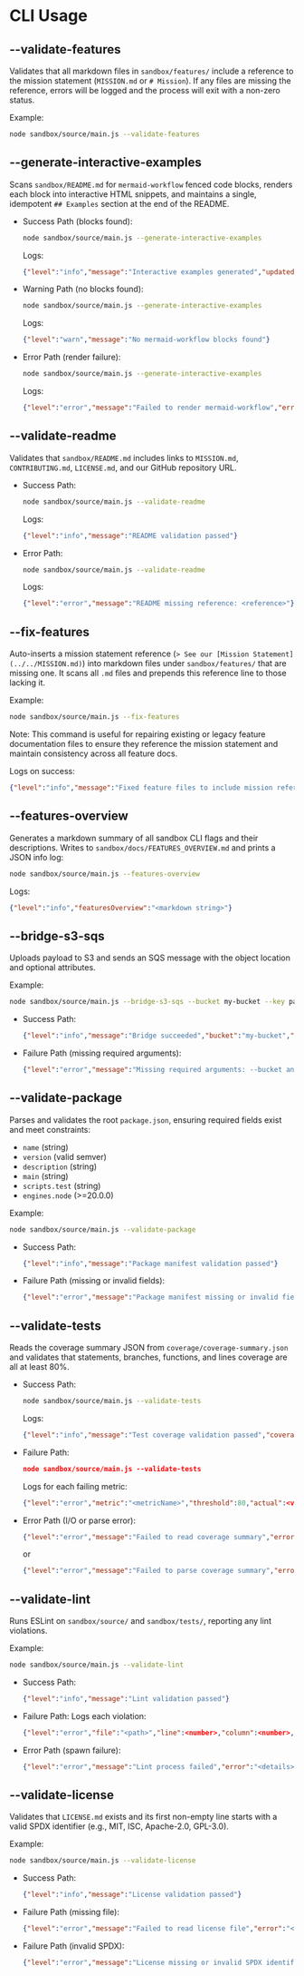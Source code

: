 # CLI Usage

## --validate-features

Validates that all markdown files in `sandbox/features/` include a reference to the mission statement (`MISSION.md` or `# Mission`).
If any files are missing the reference, errors will be logged and the process will exit with a non-zero status.

Example:

```bash
node sandbox/source/main.js --validate-features
```

## --generate-interactive-examples

Scans `sandbox/README.md` for ```mermaid-workflow``` fenced code blocks, renders each block into interactive HTML snippets, and maintains a single, idempotent `## Examples` section at the end of the README.

- Success Path (blocks found):
  ```bash
  node sandbox/source/main.js --generate-interactive-examples
  ```
  Logs:
  ```json
  {"level":"info","message":"Interactive examples generated","updatedBlocks":<number>}
  ```

- Warning Path (no blocks found):
  ```bash
  node sandbox/source/main.js --generate-interactive-examples
  ```
  Logs:
  ```json
  {"level":"warn","message":"No mermaid-workflow blocks found"}
  ```

- Error Path (render failure):
  ```bash
  node sandbox/source/main.js --generate-interactive-examples
  ```
  Logs:
  ```json
  {"level":"error","message":"Failed to render mermaid-workflow","error":"<details>"}
  ```

## --validate-readme

Validates that `sandbox/README.md` includes links to `MISSION.md`, `CONTRIBUTING.md`, `LICENSE.md`, and our GitHub repository URL.

- Success Path:
  ```bash
  node sandbox/source/main.js --validate-readme
  ```
  Logs:
  ```json
  {"level":"info","message":"README validation passed"}
  ```

- Error Path:
  ```bash
  node sandbox/source/main.js --validate-readme
  ```
  Logs:
  ```json
  {"level":"error","message":"README missing reference: <reference>"}
  ```

## --fix-features

Auto-inserts a mission statement reference (`> See our [Mission Statement](../../MISSION.md)`) into markdown files under `sandbox/features/` that are missing one. It scans all `.md` files and prepends this reference line to those lacking it.

Example:

```bash
node sandbox/source/main.js --fix-features
```

Note: This command is useful for repairing existing or legacy feature documentation files to ensure they reference the mission statement and maintain consistency across all feature docs.

Logs on success:
```json
{"level":"info","message":"Fixed feature files to include mission reference","filesModified":["file1.md"]}
```

## --features-overview

Generates a markdown summary of all sandbox CLI flags and their descriptions. Writes to `sandbox/docs/FEATURES_OVERVIEW.md` and prints a JSON info log:

```bash
node sandbox/source/main.js --features-overview
```

Logs:
```json
{"level":"info","featuresOverview":"<markdown string>"}
```

## --bridge-s3-sqs

Uploads payload to S3 and sends an SQS message with the object location and optional attributes.

Example:

```bash
node sandbox/source/main.js --bridge-s3-sqs --bucket my-bucket --key path/to/object.json --payload-file ./data.json --message-attributes '{"foo":"bar"}'
```

- Success Path:
  ```json
  {"level":"info","message":"Bridge succeeded","bucket":"my-bucket","key":"path/to/object.json","messageId":"<id>"}
  ```

- Failure Path (missing required arguments):
  ```json
  {"level":"error","message":"Missing required arguments: --bucket and --key"}
  ```

## --validate-package

Parses and validates the root `package.json`, ensuring required fields exist and meet constraints:

- `name` (string)
- `version` (valid semver)
- `description` (string)
- `main` (string)
- `scripts.test` (string)
- `engines.node` (>=20.0.0)

Example:

```bash
node sandbox/source/main.js --validate-package
```

- Success Path:
  ```json
  {"level":"info","message":"Package manifest validation passed"}
  ```

- Failure Path (missing or invalid fields):
  ```json
  {"level":"error","message":"Package manifest missing or invalid field","field":"<field>"}
  ```

## --validate-tests

Reads the coverage summary JSON from `coverage/coverage-summary.json` and validates that statements, branches, functions, and lines coverage are all at least 80%.

- Success Path:
  ```bash
  node sandbox/source/main.js --validate-tests
  ```
  Logs:
  ```json
  {"level":"info","message":"Test coverage validation passed","coverage":{"statements":<pct>,"branches":<pct>,"functions":<pct>,"lines":<pct>}}
  ```

- Failure Path:
  ```json
  node sandbox/source/main.js --validate-tests
  ```
  Logs for each failing metric:
  ```json
  {"level":"error","metric":"<metricName>","threshold":80,"actual":<value>}
  ```

- Error Path (I/O or parse error):
  ```json
  {"level":"error","message":"Failed to read coverage summary","error":"<details>"}
  ```
  or
  ```json
  {"level":"error","message":"Failed to parse coverage summary","error":"<details>"}
  ```

## --validate-lint

Runs ESLint on `sandbox/source/` and `sandbox/tests/`, reporting any lint violations.

Example:
```bash
node sandbox/source/main.js --validate-lint
```

- Success Path:
  ```json
  {"level":"info","message":"Lint validation passed"}
  ```

- Failure Path:
  Logs each violation:
  ```json
  {"level":"error","file":"<path>","line":<number>,"column":<number>,"ruleId":"<rule>","message":"<description>"}
  ```

- Error Path (spawn failure):
  ```json
  {"level":"error","message":"Lint process failed","error":"<details>"}
  ```

## --validate-license

Validates that `LICENSE.md` exists and its first non-empty line starts with a valid SPDX identifier (e.g., MIT, ISC, Apache-2.0, GPL-3.0).

Example:
```bash
node sandbox/source/main.js --validate-license
```

- Success Path:
  ```json
  {"level":"info","message":"License validation passed"}
  ```

- Failure Path (missing file):
  ```json
  {"level":"error","message":"Failed to read license file","error":"<details>"}
  ```

- Failure Path (invalid SPDX):
  ```json
  {"level":"error","message":"License missing or invalid SPDX identifier"}
  ```
